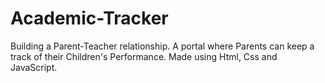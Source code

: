 # Academic-Tracker
Building a Parent-Teacher relationship.
A portal where Parents can keep a track of their Children's Performance.
Made using Html, Css and JavaScript.
